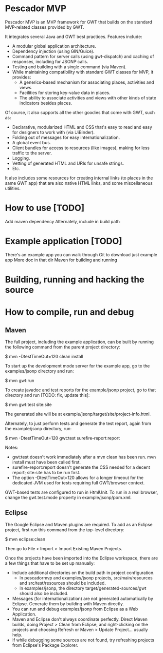 # Pescador MVP

Pescador MVP is an MVP framework for GWT that builds on the standard MVP-related
classes provided by GWT.

It integrates several Java and GWT best practices. Features include: 

- A modular global application architecture.
- Dependency injection (using GIN/Guice).
- Command pattern for server calls (using gwt-dispatch) and caching of responses,
  including for JSONP calls.
- Testing and building with a single command (via Maven).
- While maintaining compatibility with standard GWT classes for MVP, it provides:
    - A generics-based mechanism for associating places, activities
    and views.
    - Facilities for storing key-value data in places.
    - The ability to associate activities and views with other kinds of state
    indicators besides places. 

Of course, it also supports all the other goodies that come with GWT, such as:

- Declarative, modularized HTML and CSS that's easy to read and easy 
for designers to work with (via UiBinder).
- Folding out of messages for easy internationalization.
- A global event bus.
- Client bundles for access to resources (like images), making for less traffic
to the server.
- Logging.
- Vetting of generated HTML and URIs for unsafe strings.
- Etc.

It also includes some resources for creating internal links (to places in the
same GWT app) that are also native HTML links, and some miscellaneous utilities.


# How to use [TODO]

Add maven dependency
Alternately, include in build path


# Example application [TODO]

There's an example app you can walk through
Git to download just example app
More doc in that dir
Maven for building and running


# Building, running and hacking the source

# How to compile, run and debug

## Maven

The full project, including the example application, can be built by running the
following command from the parent project directory:

$ mvn -DtestTimeOut=120 clean install

To start up the development mode server for the example app, go to the
examples/jsonp directory and run:

$ mvn gwt:run

To create javadoc and test reports for the example/jsonp project, go to that
directory and run [TODO: fix, update this]:

$ mvn gwt:test site:site

The generated site will be at example/jsonp/target/site/project-info.html.

Alternately, to just perform tests and generate the test report, again from
the example/jsonp directory, run:

$ mvn -DtestTimeOut=120 gwt:test surefire-report:report 

Notes:
- gwt:test doesn't work immediately after a mvn clean has been run. mvn install
  must have been called first.
- surefire-report:report doesn't generate the CSS needed for a decent report;
  site:site has to be run first.
- The option -DtestTimeOut=120 allows for a longer timeout for the dedicated JVM
  used for tests requiring full GWT/browser context. 

GWT-based tests are configured to run in HtmlUnit. To run in a real browser,
change the gwt.test.mode property in example/jsonp/pom.xml.

## Eclipse

The Google Eclipse and Maven plugins are required. To add as an Eclipse
project, first run this command from the top-level directory:

$ mvn eclipse:clean

Then go to File > Import > Import Existing Maven Projects.

Once the projects have been imported into the Eclipse workspace, there
are a few things that have to be set up manually:

- Include additional directories on the build path in project
  configuration.
    - In pescadormvp and examples/jsonp projects, src/main/resources
    and src/test/resources should be included. 
    - In examples/jsonp, the directory target/generated-sources/gwt should
    also be included.
- Messages (for internationalization) are not generated automatically by Eclipse.
  Generate them by building with Maven directly.
- You can run and debug examples/jsonp from Eclipse as a Web Application.
- Maven and Eclipse don't always coordinate perfectly. Direct Maven
  builds, doing Project > Clean from Eclipse, and right-clicking on the
  projects and choosing Refresh or Maven > Update Project... usually help.
- If while debugging some sources are not found, try refreshing projects
  from Eclipse's Package Explorer.
